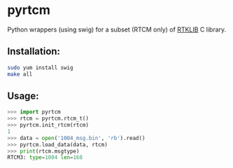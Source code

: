 # pyrtcm

Python wrappers (using swig) for a subset (RTCM only) of [RTKLIB](https://github.com/tomojitakasu/RTKLIB) C library.

## Installation:

```bash
sudo yum install swig
make all
```

## Usage:

```python
>>> import pyrtcm
>>> rtcm = pyrtcm.rtcm_t()
>>> pyrtcm.init_rtcm(rtcm)
1
>>> data = open('1004_msg.bin', 'rb').read()
>>> pyrtcm.load_data(data, rtcm)
>>> print(rtcm.msgtype)
RTCM3: type=1004 len=168
```
